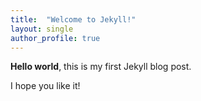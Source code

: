 ```yaml
---
title:  "Welcome to Jekyll!"
layout: single 
author_profile: true
---
```


**Hello world**, this is my first Jekyll blog post.

I hope you like it!
